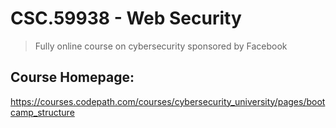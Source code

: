 # CSC.59938 - Web Security

> Fully online course on cybersecurity sponsored by Facebook

## Course Homepage: 
https://courses.codepath.com/courses/cybersecurity_university/pages/bootcamp_structure